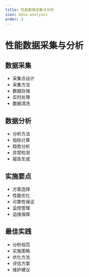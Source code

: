 ```yaml
---
title: 性能数据采集与分析
icon: data-analysis
order: 3
---
```


# 性能数据采集与分析

## 数据采集
- 采集点设计
- 采集方法
- 数据存储
- 实时处理
- 数据清洗

## 数据分析
- 分析方法
- 指标计算
- 趋势分析
- 异常检测
- 报告生成

## 实施要点
- 方案选择
- 性能优化
- 可靠性保证
- 监控管理
- 运维保障

## 最佳实践
- 分析规范
- 实施策略
- 优化方法
- 评估方案
- 维护建议

